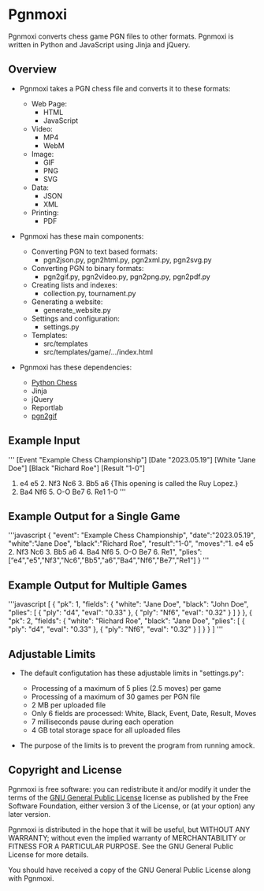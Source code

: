 Pgnmoxi
=======


Pgnmoxi converts chess game PGN files to other formats. Pgnmoxi is written in Python and
JavaScript using Jinja and jQuery.


## Overview

* Pgnmoxi takes a PGN chess file and converts it to these formats:
    - Web Page:
        * HTML
        * JavaScript
    - Video:
        * MP4
        * WebM
    - Image:
        * GIF
        * PNG
        * SVG
    - Data:
        * JSON
        * XML
    - Printing:
        * PDF

* Pgnmoxi has these main components:
    - Converting PGN to text based formats:
        * pgn2json.py, pgn2html.py, pgn2xml.py, pgn2svg.py
    - Converting PGN to binary formats:
        * pgn2gif.py, pgn2video.py, pgn2png.py, pgn2pdf.py
    - Creating lists and indexes:
        * collection.py, tournament.py
    - Generating a website:
        * generate_website.py
    - Settings and configuration:
        * settings.py
    - Templates:
        * src/templates
        * src/templates/game/.../index.html

* Pgnmoxi has these dependencies:
    - [Python Chess](https://pypi.org/project/chess)
    - Jinja
    - jQuery
    - Reportlab
    - [pgn2gif](https://github.com/dn1z/pgn2gif)


## Example Input

'''
[Event "Example Chess Championship"]
[Date "2023.05.19"]
[White "Jane Doe"]
[Black "Richard Roe"]
[Result "1-0"]

1. e4 e5 2. Nf3 Nc6 3. Bb5 a6 {This opening is called the Ruy Lopez.}
4. Ba4 Nf6 5. O-O Be7 6. Re1 1-0
'''


## Example Output for a Single Game

'''javascript
{
    "event": "Example Chess Championship",
    "date":"2023.05.19",
    "white":"Jane Doe",
    "black":"Richard Roe",
    "result":"1-0",
    "moves":"1. e4 e5 2. Nf3 Nc6 3. Bb5 a6 4. Ba4 Nf6 5. O-O Be7 6. Re1",
    "plies”:[“e4","e5","Nf3","Nc6","Bb5","a6","Ba4","Nf6","Be7","Re1"]
}
'''


## Example Output for Multiple Games

'''javascript
[
    {
        "pk": 1,
        "fields": {
            "white": "Jane Doe",
            "black": "John Doe",
            "plies": [
              {
                "ply": "d4",
                "eval": "0.33"
              },
              {
                "ply": "Nf6",
                "eval": "0.32"
              }
            ]
        }
    },
    {
        "pk": 2,
        "fields": {
            "white": "Richard Roe",
            "black": "Jane Doe",
            "plies": [
              {
                "ply": "d4",
                "eval": "0.33"
              },
              {
                "ply": "Nf6",
                "eval": "0.32"
              }
            ]
        }
    }
]
'''


## Adjustable Limits

* The default configutation has these adjustable limits in "settings.py":
    - Processing of a maximum of 5 plies (2.5 moves) per game
    - Processing of a maximum of 30 games per PGN file
    - 2 MB per uploaded file
    - Only 6 fields are processed: White, Black, Event, Date, Result, Moves
    - 7 milliseconds pause during each operation
    - 4 GB total storage space for all uploaded files

* The purpose of the limits is to prevent the program from running amock.


## Copyright and License

Pgnmoxi is free software: you can redistribute it and/or modify it under the terms
of the [GNU General Public License](https://github.com/patrickwayodi/pgnmoxi/blob/main/LICENSE)
license as published by the Free Software Foundation, either version 3 of the License,
or (at your option) any later version.

Pgnmoxi is distributed in the hope that it will be useful, but WITHOUT ANY WARRANTY;
without even the implied warranty of MERCHANTABILITY or FITNESS FOR A PARTICULAR PURPOSE.
See the GNU General Public License for more details.

You should have received a copy of the GNU General Public License along with
Pgnmoxi.

